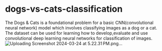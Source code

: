 # dogs-vs-cats-classification
The Dogs & Cats is a foundational problem for a basic CNN(convolutional neural network) model which involves classifying images as a dog or a cat. The dataset can be used for learning how to develop,evaluate and use convolutional deep learning neural networks for classification of images.
![Uploading Screenshot 2024-03-24 at 5.22.31 PM.png…]()
